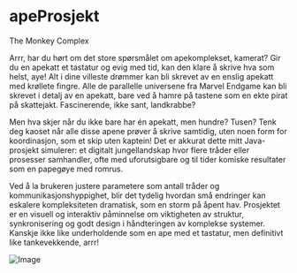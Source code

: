 # apeProsjekt
The Monkey Complex

Arrr, har du hørt om det store spørsmålet om apekomplekset, kamerat? Gir du en apekatt et tastatur og evig med tid, kan den klare å skrive hva som helst, aye! Alt i dine villeste drømmer kan bli skrevet av en enslig apekatt med krøllete fingre. Alle de parallelle universene fra Marvel Endgame kan bli skrevet i detalj av en apekatt, bare ved å hamre på tastene som en ekte pirat på skattejakt. Fascinerende, ikke sant, landkrabbe?

Men hva skjer når du ikke bare har én apekatt, men hundre? Tusen? Tenk deg kaoset når alle disse apene prøver å skrive samtidig, uten noen form for koordinasjon, som et skip uten kaptein! Det er akkurat dette mitt Java-prosjekt simulerer: et digitalt jungellandskap hvor flere tråder eller prosesser samhandler, ofte med uforutsigbare og til tider komiske resultater som en papegøye med romrus.

Ved å la brukeren justere parametere som antall tråder og kommunikasjonshyppighet, blir det tydelig hvordan små endringer kan eskalere kompleksiteten dramatisk, som en storm på åpent hav. Prosjektet er en visuell og interaktiv påminnelse om viktigheten av struktur, synkronisering og godt design i håndteringen av komplekse systemer. Kanskje ikke like underholdende som en ape med et tastatur, men definitivt like tankevekkende, arrr!

![Image](https://github.com/user-attachments/assets/59e3de9f-bb3b-455e-a99c-96ad76823f59)
